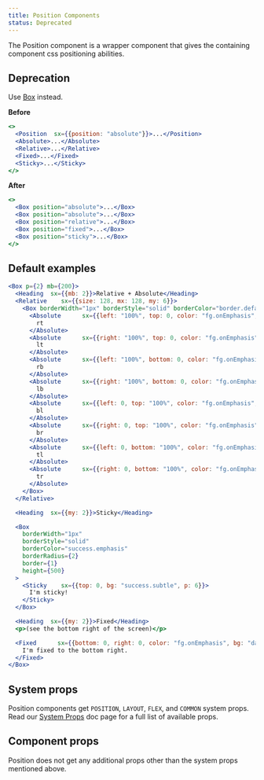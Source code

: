 ```yaml
---
title: Position Components
status: Deprecated
---
```


The Position component is a wrapper component that gives the containing component css positioning abilities.

## Deprecation

Use [Box](/Box) instead.

**Before**

```jsx
<>
  <Position  sx={{position: "absolute"}}>...</Position>
  <Absolute>...</Absolute>
  <Relative>...</Relative>
  <Fixed>...</Fixed>
  <Sticky>...</Sticky>
</>
```

**After**

```jsx
<>
  <Box position="absolute">...</Box>
  <Box position="absolute">...</Box>
  <Box position="relative">...</Box>
  <Box position="fixed">...</Box>
  <Box position="sticky">...</Box>
</>
```

## Default examples

```jsx live
<Box p={2} mb={200}>
  <Heading  sx={{mb: 2}}>Relative + Absolute</Heading>
  <Relative    sx={{size: 128, mx: 128, my: 6}}>
    <Box borderWidth="1px" borderStyle="solid" borderColor="border.default" borderRadius={2} size="100%">
      <Absolute      sx={{left: "100%", top: 0, color: "fg.onEmphasis", bg: "success.emphasis", p: 1}}>
        rt
      </Absolute>
      <Absolute      sx={{right: "100%", top: 0, color: "fg.onEmphasis", bg: "success.emphasis", p: 1}}>
        lt
      </Absolute>
      <Absolute      sx={{left: "100%", bottom: 0, color: "fg.onEmphasis", bg: "success.emphasis", p: 1}}>
        rb
      </Absolute>
      <Absolute      sx={{right: "100%", bottom: 0, color: "fg.onEmphasis", bg: "success.emphasis", p: 1}}>
        lb
      </Absolute>
      <Absolute      sx={{left: 0, top: "100%", color: "fg.onEmphasis", bg: "success.emphasis", p: 1}}>
        bl
      </Absolute>
      <Absolute      sx={{right: 0, top: "100%", color: "fg.onEmphasis", bg: "success.emphasis", p: 1}}>
        br
      </Absolute>
      <Absolute      sx={{left: 0, bottom: "100%", color: "fg.onEmphasis", bg: "success.emphasis", p: 1}}>
        tl
      </Absolute>
      <Absolute      sx={{right: 0, bottom: "100%", color: "fg.onEmphasis", bg: "success.emphasis", p: 1}}>
        tr
      </Absolute>
    </Box>
  </Relative>

  <Heading  sx={{my: 2}}>Sticky</Heading>

  <Box
    borderWidth="1px"
    borderStyle="solid"
    borderColor="success.emphasis"
    borderRadius={2}
    border={1}
    height={500}
  >
    <Sticky    sx={{top: 0, bg: "success.subtle", p: 6}}>
      I'm sticky!
    </Sticky>
  </Box>

  <Heading  sx={{my: 2}}>Fixed</Heading>
  <p>(see the bottom right of the screen)</p>

  <Fixed      sx={{bottom: 0, right: 0, color: "fg.onEmphasis", bg: "danger.emphasis", p: 2}}>
    I'm fixed to the bottom right.
  </Fixed>
</Box>
```

## System props

Position components get `POSITION`, `LAYOUT`, `FLEX`, and `COMMON` system props. Read our [System Props](/system-props) doc page for a full list of available props.

## Component props

Position does not get any additional props other than the system props mentioned above.
